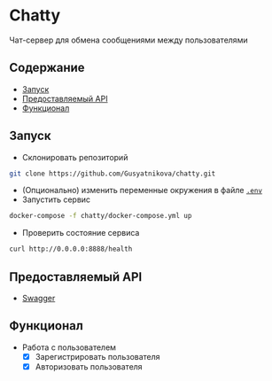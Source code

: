 # Chatty

Чат-сервер для обмена сообщениями между пользователями


## Содержание
- [Запуск](#запуск)
- [Предоставляемый API](#предоставляемый-api)
- [Функционал](#функционал)

## Запуск
- Склонировать репозиторий
```sh
git clone https://github.com/Gusyatnikova/chatty.git
```
- (Опционально) изменить переменные окружения в файле [`.env`](.env)
- Запустить сервис
```sh
docker-compose -f chatty/docker-compose.yml up
```
- Проверить состояние сервиса
```sh
curl http://0.0.0.0:8888/health
```

## Предоставляемый API
- [Swagger](http://0.0.0.0:8888/swagger/index.html)

## Функционал
- Работа с пользователем
  - [x] Зарегистрировать пользователя
  - [x] Авторизовать пользователя
